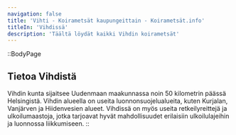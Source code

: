 ```yaml
---
navigation: false
title: 'Vihti - Koirametsät kaupungeittain - Koirametsät.info'
titleIn: 'Vihdissä'
description: 'Täältä löydät kaikki Vihdin koirametsät'
---
```


::BodyPage
## Tietoa Vihdistä
Vihdin kunta sijaitsee Uudenmaan maakunnassa noin 50 kilometrin päässä Helsingistä. Vihdin alueella on useita luonnonsuojelualueita, kuten Kurjalan, Vanjärven ja Hiidenvesien alueet. Vihdissä on myös useita retkeilyreittejä ja ulkoilumaastoja, jotka tarjoavat hyvät mahdollisuudet erilaisiin ulkoilulajeihin ja luonnossa liikkumiseen.
::